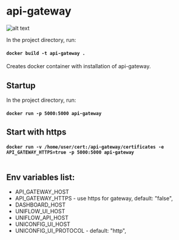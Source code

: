 # api-gateway



![alt text](https://iili.io/dSWs4V.png)


In the project directory, run: 
#### `docker build -t api-gateway .` <br>
Creates docker container with installation of api-gateway. <br>

## Startup <br>
In the project directory, run: 

#### `docker run -p 5000:5000 api-gateway` <br>

## Start with https
#### `docker run -v /home/user/cert:/api-gateway/certificates -e API_GATEWAY_HTTPS=true -p 5000:5000 api-gateway` <br> <br>

## Env variables list:

* API_GATEWAY_HOST
* API_GATEWAY_HTTPS - use https for gateway, default: "false",
* DASHBOARD_HOST
* UNIFLOW_UI_HOST 
* UNIFLOW_API_HOST
* UNICONFIG_UI_HOST
* UNICONFIG_UI_PROTOCOL - default: "http",
